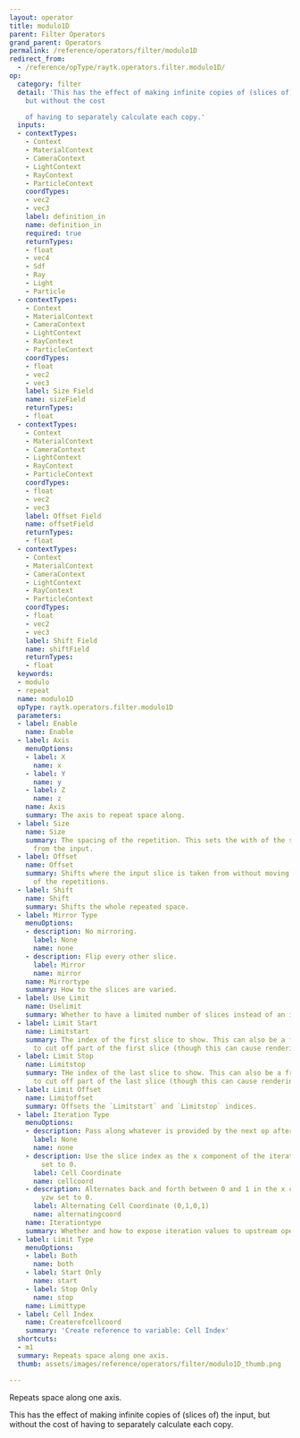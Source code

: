 ```yaml
---
layout: operator
title: modulo1D
parent: Filter Operators
grand_parent: Operators
permalink: /reference/operators/filter/modulo1D
redirect_from:
  - /reference/opType/raytk.operators.filter.modulo1D/
op:
  category: filter
  detail: 'This has the effect of making infinite copies of (slices of) the input,
    but without the cost

    of having to separately calculate each copy.'
  inputs:
  - contextTypes:
    - Context
    - MaterialContext
    - CameraContext
    - LightContext
    - RayContext
    - ParticleContext
    coordTypes:
    - vec2
    - vec3
    label: definition_in
    name: definition_in
    required: true
    returnTypes:
    - float
    - vec4
    - Sdf
    - Ray
    - Light
    - Particle
  - contextTypes:
    - Context
    - MaterialContext
    - CameraContext
    - LightContext
    - RayContext
    - ParticleContext
    coordTypes:
    - float
    - vec2
    - vec3
    label: Size Field
    name: sizeField
    returnTypes:
    - float
  - contextTypes:
    - Context
    - MaterialContext
    - CameraContext
    - LightContext
    - RayContext
    - ParticleContext
    coordTypes:
    - float
    - vec2
    - vec3
    label: Offset Field
    name: offsetField
    returnTypes:
    - float
  - contextTypes:
    - Context
    - MaterialContext
    - CameraContext
    - LightContext
    - RayContext
    - ParticleContext
    coordTypes:
    - float
    - vec2
    - vec3
    label: Shift Field
    name: shiftField
    returnTypes:
    - float
  keywords:
  - modulo
  - repeat
  name: modulo1D
  opType: raytk.operators.filter.modulo1D
  parameters:
  - label: Enable
    name: Enable
  - label: Axis
    menuOptions:
    - label: X
      name: x
    - label: Y
      name: y
    - label: Z
      name: z
    name: Axis
    summary: The axis to repeat space along.
  - label: Size
    name: Size
    summary: The spacing of the repetition. This sets the with of the slice taken
      from the input.
  - label: Offset
    name: Offset
    summary: Shifts where the input slice is taken from without moving the position
      of the repetitions.
  - label: Shift
    name: Shift
    summary: Shifts the whole repeated space.
  - label: Mirror Type
    menuOptions:
    - description: No mirroring.
      label: None
      name: none
    - description: Flip every other slice.
      label: Mirror
      name: mirror
    name: Mirrortype
    summary: How to the slices are varied.
  - label: Use Limit
    name: Uselimit
    summary: Whether to have a limited number of slices instead of an infinite series.
  - label: Limit Start
    name: Limitstart
    summary: The index of the first slice to show. This can also be a fractional value
      to cut off part of the first slice (though this can cause rendering issues).
  - label: Limit Stop
    name: Limitstop
    summary: THe index of the last slice to show. This can also be a fractional value
      to cut off part of the last slice (though this can cause rendering issues).
  - label: Limit Offset
    name: Limitoffset
    summary: Offsets the `Limitstart` and `Limitstop` indices.
  - label: Iteration Type
    menuOptions:
    - description: Pass along whatever is provided by the next op after this one.
      label: None
      name: none
    - description: Use the slice index as the x component of the iteration, with yzw
        set to 0.
      label: Cell Coordinate
      name: cellcoord
    - description: Alternates back and forth between 0 and 1 in the x component, with
        yzw set to 0.
      label: Alternating Cell Coordinate (0,1,0,1)
      name: alternatingcoord
    name: Iterationtype
    summary: Whether and how to expose iteration values to upstream operators.
  - label: Limit Type
    menuOptions:
    - label: Both
      name: both
    - label: Start Only
      name: start
    - label: Stop Only
      name: stop
    name: Limittype
  - label: Cell Index
    name: Createrefcellcoord
    summary: 'Create reference to variable: Cell Index'
  shortcuts:
  - m1
  summary: Repeats space along one axis.
  thumb: assets/images/reference/operators/filter/modulo1D_thumb.png

---
```



Repeats space along one axis.

This has the effect of making infinite copies of (slices of) the input, but without the cost
of having to separately calculate each copy.